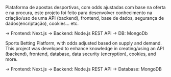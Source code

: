 Plataforma de apostas desportivas, com odds ajustadas com base na oferta e na procura, este projeto foi feito para desenvolver conhecimento na criação/uso de uma API (backend), frontend, base de dados, segurança de dados(encriptação), cookies... etc.

-> Frontend: Next.js
-> Backend: Node.js REST API
-> DB: MongoDb


Sports Betting Platform, with odds adjusted based on supply and demand. This project was developed to enhance knowledge in creating/using an API (backend), frontend, database, data security (encryption), cookies, and more.

-> Frontend: Next.js
-> Backend: Node.js REST API
-> Database: MongoDB
